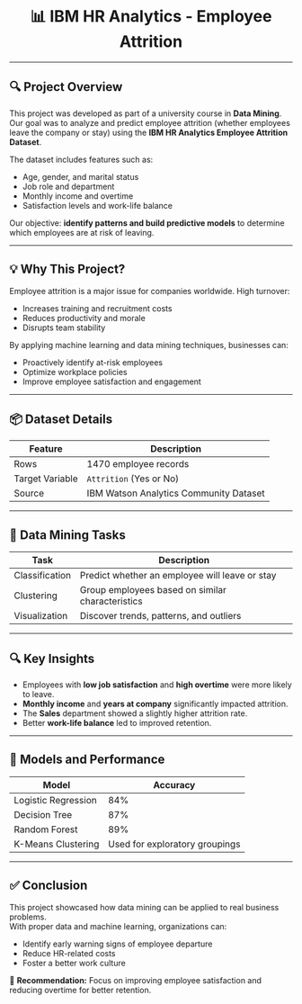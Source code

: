 <h1 align="center">📊 IBM HR Analytics - Employee Attrition</h1>


---

## 🔍 Project Overview

This project was developed as part of a university course in **Data Mining**. Our goal was to analyze and predict employee attrition (whether employees leave the company or stay) using the **IBM HR Analytics Employee Attrition Dataset**.

The dataset includes features such as:
- Age, gender, and marital status
- Job role and department
- Monthly income and overtime
- Satisfaction levels and work-life balance

Our objective: **identify patterns and build predictive models** to determine which employees are at risk of leaving.

---

## 💡 Why This Project?

Employee attrition is a major issue for companies worldwide. High turnover:
- Increases training and recruitment costs
- Reduces productivity and morale
- Disrupts team stability

By applying machine learning and data mining techniques, businesses can:
- Proactively identify at-risk employees
- Optimize workplace policies
- Improve employee satisfaction and engagement

---

## 📦 Dataset Details

| Feature             | Description                                |
|--------------------|--------------------------------------------|
| Rows               | 1470 employee records                      |
| Target Variable    | `Attrition` (Yes or No)                    |
| Source             | IBM Watson Analytics Community Dataset     |

---

## 🧠 Data Mining Tasks

| Task            | Description                                                |
|-----------------|------------------------------------------------------------|
| Classification  | Predict whether an employee will leave or stay            |
| Clustering      | Group employees based on similar characteristics          |
| Visualization   | Discover trends, patterns, and outliers                   |

---


## 🔍 Key Insights

- Employees with **low job satisfaction** and **high overtime** were more likely to leave.
- **Monthly income** and **years at company** significantly impacted attrition.
- The **Sales** department showed a slightly higher attrition rate.
- Better **work-life balance** led to improved retention.

---

## 🤖 Models and Performance

| Model                | Accuracy |
|----------------------|----------|
| Logistic Regression  | 84%      |
| Decision Tree        | 87%      |
| Random Forest        | 89%      |
| K-Means Clustering   | Used for exploratory groupings |


---

## ✅ Conclusion

This project showcased how data mining can be applied to real business problems.  
With proper data and machine learning, organizations can:
- Identify early warning signs of employee departure
- Reduce HR-related costs
- Foster a better work culture

📌 **Recommendation:** Focus on improving employee satisfaction and reducing overtime for better retention.



